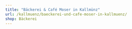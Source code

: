 ```yaml
---
title: "Bäckerei & Café Moser in Kallmünz"
url: /kallmuenz/baeckerei-und-cafe-moser-in-kallmuenz/
shop: Bäckerei
---
```

